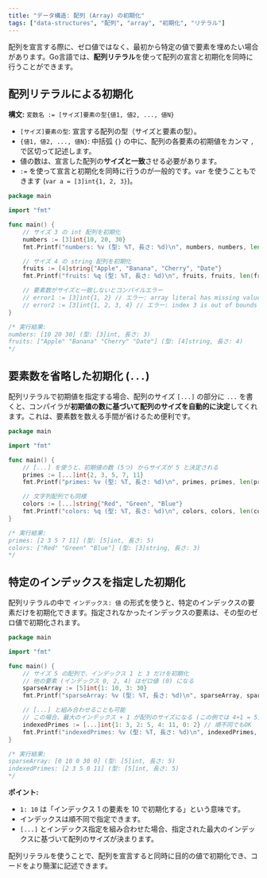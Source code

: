```yaml
---
title: "データ構造: 配列 (Array) の初期化"
tags: ["data-structures", "配列", "array", "初期化", "リテラル"]
---
```


配列を宣言する際に、ゼロ値ではなく、最初から特定の値で要素を埋めたい場合があります。Go言語では、**配列リテラル**を使って配列の宣言と初期化を同時に行うことができます。

## 配列リテラルによる初期化

**構文:** `変数名 := [サイズ]要素の型{値1, 値2, ..., 値N}`

*   `[サイズ]要素の型`: 宣言する配列の型（サイズと要素の型）。
*   `{値1, 値2, ..., 値N}`: 中括弧 `{}` の中に、配列の各要素の初期値をカンマ `,` で区切って記述します。
*   値の数は、宣言した配列の**サイズと一致**させる必要があります。
*   `:=` を使って宣言と初期化を同時に行うのが一般的です。`var` を使うこともできます (`var a = [3]int{1, 2, 3}`)。

```go title="配列リテラルによる初期化"
package main

import "fmt"

func main() {
	// サイズ 3 の int 配列を初期化
	numbers := [3]int{10, 20, 30}
	fmt.Printf("numbers: %v (型: %T, 長さ: %d)\n", numbers, numbers, len(numbers))

	// サイズ 4 の string 配列を初期化
	fruits := [4]string{"Apple", "Banana", "Cherry", "Date"}
	fmt.Printf("fruits: %q (型: %T, 長さ: %d)\n", fruits, fruits, len(fruits))

	// 要素数がサイズと一致しないとコンパイルエラー
	// error1 := [3]int{1, 2} // エラー: array literal has missing values
	// error2 := [3]int{1, 2, 3, 4} // エラー: index 3 is out of bounds (>= 3)
}

/* 実行結果:
numbers: [10 20 30] (型: [3]int, 長さ: 3)
fruits: ["Apple" "Banana" "Cherry" "Date"] (型: [4]string, 長さ: 4)
*/
```

## 要素数を省略した初期化 (`...`)

配列リテラルで初期値を指定する場合、配列のサイズ `[...]` の部分に `...` を書くと、コンパイラが**初期値の数に基づいて配列のサイズを自動的に決定**してくれます。これは、要素数を数える手間が省けるため便利です。

```go title="サイズ [...] による初期化"
package main

import "fmt"

func main() {
	// [...] を使うと、初期値の数 (5つ) からサイズが 5 と決定される
	primes := [...]int{2, 3, 5, 7, 11}
	fmt.Printf("primes: %v (型: %T, 長さ: %d)\n", primes, primes, len(primes)) // 型は [5]int

	// 文字列配列でも同様
	colors := [...]string{"Red", "Green", "Blue"}
	fmt.Printf("colors: %q (型: %T, 長さ: %d)\n", colors, colors, len(colors)) // 型は [3]string
}

/* 実行結果:
primes: [2 3 5 7 11] (型: [5]int, 長さ: 5)
colors: ["Red" "Green" "Blue"] (型: [3]string, 長さ: 3)
*/
```

## 特定のインデックスを指定した初期化

配列リテラルの中で `インデックス: 値` の形式を使うと、特定のインデックスの要素だけを初期化できます。指定されなかったインデックスの要素は、その型のゼロ値で初期化されます。

```go title="インデックス指定による初期化"
package main

import "fmt"

func main() {
	// サイズ 5 の配列で、インデックス 1 と 3 だけを初期化
	// 他の要素 (インデックス 0, 2, 4) はゼロ値 (0) になる
	sparseArray := [5]int{1: 10, 3: 30}
	fmt.Printf("sparseArray: %v (型: %T, 長さ: %d)\n", sparseArray, sparseArray, len(sparseArray))

	// [...] と組み合わせることも可能
	// この場合、最大のインデックス + 1 が配列のサイズになる (この例では 4+1 = 5)
	indexedPrimes := [...]int{1: 3, 2: 5, 4: 11, 0: 2} // 順不同でもOK
	fmt.Printf("indexedPrimes: %v (型: %T, 長さ: %d)\n", indexedPrimes, indexedPrimes, len(indexedPrimes))
}

/* 実行結果:
sparseArray: [0 10 0 30 0] (型: [5]int, 長さ: 5)
indexedPrimes: [2 3 5 0 11] (型: [5]int, 長さ: 5)
*/
```

**ポイント:**

*   `1: 10` は「インデックス 1 の要素を 10 で初期化する」という意味です。
*   インデックスは順不同で指定できます。
*   `[...]` とインデックス指定を組み合わせた場合、指定された最大のインデックスに基づいて配列のサイズが決まります。

配列リテラルを使うことで、配列を宣言すると同時に目的の値で初期化でき、コードをより簡潔に記述できます。